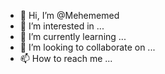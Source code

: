 - 👋 Hi, I’m @Mehememed
- 👀 I’m interested in ...
- 🌱 I’m currently learning ...
- 💞️ I’m looking to collaborate on ...
- 📫 How to reach me ...

<!---
Mehememed/Mehememed is a ✨ special ✨ repository because its `README.md` (this file) appears on your GitHub profile.
You can click the Preview link to take a look at your changes.
--->
